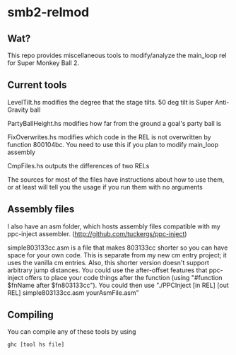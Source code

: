 # smb2-relmod

## Wat?
This repo provides miscellaneous tools to modify/analyze the main_loop rel for Super Monkey Ball 2. 

## Current tools

LevelTilt.hs modifies the degree that the stage tilts. 50 deg tilt is Super Anti-Gravity ball

PartyBallHeight.hs modifies how far from the ground a goal's party ball is

FixOverwrites.hs modifies which code in the REL is not overwritten by function 800104bc.
You need to use this if you plan to modify main_loop assembly

CmpFiles.hs outputs the differences of two RELs

The sources for most of the files have instructions about how to use them, or at least will tell you the usage if you run them with no arguments

## Assembly files

I also have an asm folder, which hosts assembly files compatible with my ppc-inject assembler. (http://github.com/tuckergs/ppc-inject)

simple803133cc.asm is a file that makes 803133cc shorter so you can have space for your own code. This is separate from my new cm entry project; it uses the vanilla cm entries. Also, this shorter version doesn't support arbitrary jump distances. You could use the after-offset features that ppc-inject offers to place your code things after the function (using "#function $fnName after $fn803133cc"). You could then use "./PPCInject \[in REL\] \[out REL\] simple803133cc.asm yourAsmFile.asm"



## Compiling

You can compile any of these tools by using
```
ghc [tool hs file]
```

